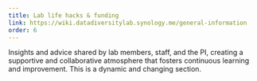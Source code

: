 ```yaml
---
title: Lab life hacks & funding
link: https://wiki.datadiversitylab.synology.me/general-information
order: 6
---
```


Insights and advice shared by lab members, staff, and the PI, creating a supportive and collaborative atmosphere that fosters continuous learning and improvement. This is a dynamic and changing section.
